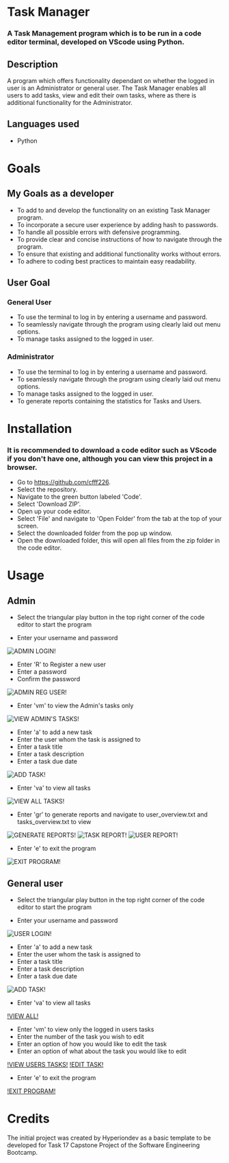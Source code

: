 # Task Manager

### A Task Management program which is to be run in a code editor terminal, developed on VScode using Python.

## Description

A program which offers functionality dependant on whether the logged in user is an Administrator or general user.
The Task Manager enables all users to add tasks, view and edit their own tasks, where as there is additional functionality
for the Administrator.

## Languages used

* Python

# Goals

## My Goals as a developer

* To add to and develop the functionality on an existing Task Manager program.
* To incorporate a secure user experience by adding hash to passwords.
* To handle all possible errors with defensive programming.
* To provide clear and concise instructions of how to navigate through the program.
* To ensure that existing and additional functionality works without errors.
* To adhere to coding best practices to maintain easy readability.

## User Goal

### General User

* To use the terminal to log in by entering a username and password.
* To seamlessly navigate through the program using clearly laid out menu options.
* To manage tasks assigned to the logged in user.

### Administrator

* To use the terminal to log in by entering a username and password.
* To seamlessly navigate through the program using clearly laid out menu options.
* To manage tasks assigned to the logged in user.
* To generate reports containing the statistics for Tasks and Users.


# Installation

### It is recommended to download a code editor such as VScode if you don't have one, although you can view this project in a browser.
* Go to https://github.com/cfff226.
* Select the repository.
* Navigate to the green button labeled 'Code'.
* Select 'Download ZIP'.
* Open up your code editor.
* Select 'File' and navigate to 'Open Folder' from the tab at the top of your screen.
* Select the downloaded folder from the pop up window.
* Open the downloaded folder, this will open all files from the zip folder in the code editor.

# Usage

## Admin

* Select the triangular play button in the top right corner of the code editor to start the program

* Enter your username and password

![ADMIN LOGIN!](task_manager.png/admin-login.png)


* Enter 'R' to Register a new user
* Enter a password
* Confirm the password

![ADMIN REG USER!](task_manager.png/admin-reg-user.png)


* Enter 'vm' to view the Admin's tasks only

![VIEW ADMIN'S TASKS!](task_manager.png/admin-view-m.png)


* Enter 'a' to add a new task
* Enter the user whom the task is assigned to
* Enter a task title
* Enter a task description
* Enter a task due date

![ADD TASK!](task_manager.png/admin-add-task.png)


* Enter 'va' to view all tasks

![VIEW ALL TASKS!](task_manager.png/admin-view-all.png)


* Enter 'gr' to generate reports and navigate to user_overview.txt and tasks_overview.txt to view

![GENERATE REPORTS!](task_manager.png/admin-reports.png)
![TASK REPORT!](task_manager.png/admin-reports.png)
![USER REPORT!](task_manager.png/admin-user-report.png)


* Enter 'e' to exit the program

![EXIT PROGRAM!](task_manager.png/admin-exit.png)


## General user

* Select the triangular play button in the top right corner of the code editor to start the program

* Enter your username and password

![USER LOGIN!](task_manager.png/user-login.png)


* Enter 'a' to add a new task
* Enter the user whom the task is assigned to
* Enter a task title
* Enter a task description
* Enter a task due date

![ADD TASK!](task_manager.png/user-add-task.png)


* Enter 'va' to view all tasks

[!VIEW ALL!](task_manager.png/user-view-all.png)


* Enter 'vm' to view only the logged in users tasks
* Enter the number of the task you wish to edit
* Enter an option of how you would like to edit the task
* Enter an option of what about the task you would like to edit

[!VIEW USERS TASKS!](task_manager.png/user-view-m-1.png)
[!EDIT TASK!](task_manager.png/user-edit-task.png)


* Enter 'e' to exit the program

[!EXIT PROGRAM!](task_manager.png/user-exit.png)


# Credits

The initial project was created by Hyperiondev as a basic template to be developed for Task 17 Capstone Project of the Software Engineering Bootcamp. 
